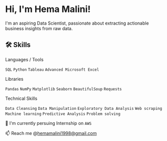 # Hi, I'm Hema Malini! 


I'm an aspiring Data Scientist, passionate about extracting actionable business insights from raw data.
## 🛠 Skills
Languages / Tools

`SQL`   `Python`    `Tableau`   `Advanced Microsoft Excel`

Libraries

`Pandas`    `NumPy` `Matplotlib`    `Seaborn`   `BeautifulSoup` `Requests`

Technical Skills

`Data Cleansing`    `Data Manipulation` `Exploratory Data Analysis`
`Web scraping`   `Machine learning`  `Predictive Analysis`   `Problem solving`




🧠 I'm currently persuing Internship on `AWS`


📫 Reach me @hemamalini1998@gmail.com
